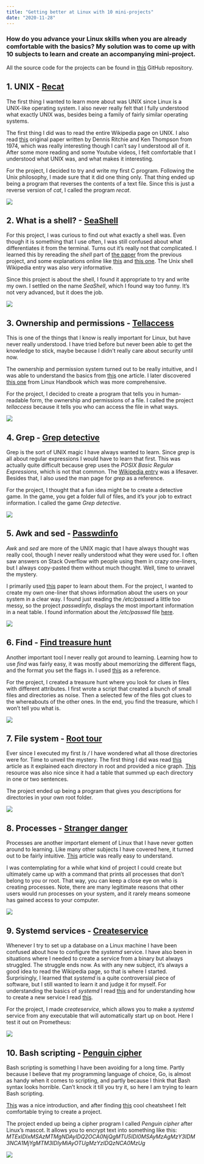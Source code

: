 ```yaml
---
title: "Getting better at Linux with 10 mini-projects"
date: "2020-11-28"
---
```


### How do you advance your Linux skills when you are already comfortable with the basics? My solution was to come up with 10 subjects to learn and create an accompanying mini-project.

All the source code for the projects can be found in [this](https://github.com/carltheperson/10-things-linux) GitHub repository.

## 1. UNIX - [Recat](https://github.com/carltheperson/10-Things-Linux/tree/master/1_UNIX__Recat)

The first thing I wanted to learn more about was UNIX since Linux is a UNIX-like operating system. I also never really felt that I fully understood what exactly UNIX was, besides being a family of fairly similar operating systems.

The first thing I did was to read the entire Wikipedia page on UNIX. I also read [this](https://people.eecs.berkeley.edu/~brewer/cs262/unix.pdf) original paper written by Dennis Ritchie and Ken Thompson from 1974, which was really interesting though I can’t say I understood all of it. After some more reading and some Youtube videos, I felt comfortable that I understood what UNIX was, and what makes it interesting.

For the project, I decided to try and write my first C program. Following the Unix philosophy, I made sure that it did one thing only. That thing ended up being a program that reverses the contents of a text file. Since this is just a reverse version of *cat*, I called the program *recat*.

![](/media/10-things-linux/1_UNIX__Recat/screenshot.png)

## 2. What is a shell? - [SeaShell](https://github.com/carltheperson/10-Things-Linux/tree/master/2_What_is_a_shell__SeaShell)

For this project, I was curious to find out what exactly a shell was. Even though it is something that I use often, I was still confused about what differentiates it from the terminal. Turns out it’s really not that complicated. I learned this by rereading the *shell* part of [the paper](https://people.eecs.berkeley.edu/~brewer/cs262/unix.pdf) from the previous project, and some explanations online like [this](https://www.tutorialspoint.com/unix/unix-what-is-shell.htm ) and [this one](https://linuxcommand.org/lc3_lts0010.php ). The Unix shell Wikipedia entry was also very informative.

Since this project is about the shell, I found it appropriate to try and write my own. I settled on the name *SeaShell*, which I found way too funny. It’s not very advanced, but it does the job.

![](/media/10-things-linux/2_What_is_a_shell__SeaShell/screenshot.png)


## 3. Ownership and permissions - [Tellaccess](https://github.com/carltheperson/10-Things-Linux/tree/master/3_Ownership_and_permissions__Tellaccess)

This is one of the things that I know is really important for Linux, but have never really understood. I have tried before but never been able to get the knowledge to stick, maybe because I didn't really care about security until now.

The ownership and permission system turned out to be really intuitive, and I was able to understand the basics from [this](https://www.thegeekdiary.com/understanding-basic-file-permissions-and-ownership-in-linux/) one article. I later discovered [this one](https://linuxhandbook.com/linux-file-permissions/) from Linux Handbook which was more comprehensive.

For the project, I decided to create a program that tells you in human-readable form, the ownership and permissions of a file. I called the project *tellaccess* because it tells you who can access the file in what ways.

![](/media/10-things-linux/3_Ownership_and_permissions__Tellaccess/screenshot.png)

## 4. Grep - [Grep detective](https://github.com/carltheperson/10-Things-Linux/tree/master/4_Grep__Grep_detective)
Grep is the sort of UNIX magic I have always wanted to learn. Since *grep* is all about regular expressions I would have to learn that first. This was actually quite difficult because grep uses the *POSIX Basic Regular Expressions*, which is not that common. The [Wikipedia entry](https://en.wikibooks.org/wiki/Regular_Expressions/POSIX_Basic_Regular_Expressions) was a lifesaver. Besides that, I also used the man page for *grep* as a reference.

For the project, I thought that a fun idea might be to create a detective game. In the game, you get a folder full of files, and it’s your job to extract information. I called the game *Grep detective*.

![](/media/10-things-linux/4_Grep__Grep_detective/screenshot.png)

## 5. Awk and sed - [Passwdinfo](https://github.com/carltheperson/10-Things-Linux/tree/master/5_Awk_and_sed__Passwdinfo)
*Awk* and *sed* are more of the UNIX magic that I have always thought was really cool, though I never really understood what they were used for. I often saw answers on Stack Overflow with people using them in crazy one-liners, but I always copy-pasted them without much thought. Well, time to unravel the mystery.

I primarily used [this](https://www-users.york.ac.uk/~mijp1/teaching/2nd_year_Comp_Lab/guides/grep_awk_sed.pdf) paper to learn about them. For the project, I wanted to create my own one-liner that shows information about the users on your system in a clear way. I found just reading the */etc/passwd* a little too messy, so the project *passwdinfo*, displays the most important information in a neat table. I found information about the */etc/passwd* file [here](https://www.cyberciti.biz/faq/understanding-etcpasswd-file-format/).

![](/media/10-things-linux/5_Awk_and_sed__Passwdinfo/screenshot.png)

## 6. Find - [Find treasure hunt](https://github.com/carltheperson/10-Things-Linux/tree/master/6_Find__Find_treasure_hunt)
Another important tool I never really got around to learning. Learning how to use *find* was fairly easy, it was mostly about memorizing the different flags, and the format you set the flags in. I used [this](https://kb.iu.edu/d/admm) as a reference.

For the project, I created a treasure hunt where you look for clues in files with different attributes. I first wrote a script that created a bunch of small files and directories as noise. Then a selected few of the files got clues to the whereabouts of the other ones. In the end, you find the treasure, which I won’t tell you what is.

![](/media/10-things-linux/6_Find__Find_treasure_hunt/screenshot.png)

## 7. File system - [Root tour](https://github.com/carltheperson/10-Things-Linux/tree/master/7_File_system__Root_tour)
Ever since I executed my first *ls /* I have wondered what all those directories were for. Time to unveil the mystery. The first thing I did was read [this](https://www.linux.com/training-tutorials/linux-filesystem-explained/) article as it explained each directory in root and provided a nice graph. [This](https://tldp.org/LDP/intro-linux/html/sect_03_01.html) resource was also nice since it had a table that summed up each directory in one or two sentences.

The project ended up being a program that gives you descriptions for directories in your own root folder.

![](/media/10-things-linux/7_File_system__Root_tour/screenshot.png)

## 8. Processes - [Stranger danger](https://github.com/carltheperson/10-Things-Linux/tree/master/8_Processes__Stranger_danger)
Processes are another important element of Linux that I have never gotten around to learning. Like many other subjects I have covered here, it turned out to be fairly intuitive. [This](https://www.geeksforgeeks.org/processes-in-linuxunix/) article was really easy to understand.

I was contemplating for a while what kind of project I could create but ultimately came up with a command that prints all processes that don’t belong to you or root. That way, you can keep a close eye on who is creating processes. Note, there are many legitimate reasons that other users would run processes on your system, and it rarely means someone has gained access to your computer.

![](/media/10-things-linux/8_Processes__Stranger_danger/screenshot.png)

## 9. Systemd services - [Createservice](https://github.com/carltheperson/10-Things-Linux/tree/master/9_Systemd_services__Createservice)
Whenever I try to set up a database on a Linux machine I have been confused about how to configure the *systemd* service. I have also been in situations where I needed to create a service from a binary but always struggled. The struggle ends now.
As with any new subject, it’s always a good idea to read the Wikipedia page, so that is where I started. Surprisingly, I learned that *systemd* is a quite controversial piece of software, but I still wanted to learn it and judge it for myself.
For understanding the basics of *systemd* I read [this](https://www.digitalocean.com/community/tutorials/how-to-use-systemctl-to-manage-systemd-services-and-units) and for understanding how to create a new service I read [this](https://www.tecmint.com/create-new-service-units-in-systemd/).

For the project, I made *createservice*, which allows you to make a *systemd* service from any executable that will automatically start up on boot. Here I test it out on Prometheus:

![](/media/10-things-linux/9_Systemd_services__Createservice/screenshot.png)

## 10. Bash scripting - [Penguin cipher](https://github.com/carltheperson/10-Things-Linux/tree/master/10_Bash_scripting__Penguin_cipher)

Bash scripting is something I have been avoiding for a long time. Partly because I believe that my programming language of choice, Go, is almost as handy when it comes to scripting, and partly because I think that Bash syntax looks horrible. Can’t knock it till you try it, so here I am trying to learn Bash scripting.

[This](https://www.howtogeek.com/67469/the-beginners-guide-to-shell-scripting-the-basics/) was a nice introduction, and after finding [this](https://devhints.io/bash) cool cheatsheet I felt comfortable trying to create a project.

The project ended up being a cipher program I called *Penguin cipher* after Linux’s mascot. It allows you to encrypt text into something like this: *MTExIDIxMSAzMTMgNDAyIDQ2OCA0NjQgMTU5IDI0MSAyMzAgMzY3IDM3NCA1MjYgMTM3IDIyMiAyOTUgMzYzIDQzNCA0MzUg*

![](/media/10-things-linux/10_Bash_scripting__Penguin_cipher/screenshot.png)